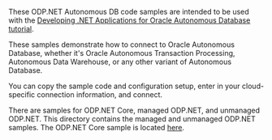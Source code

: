 These ODP.NET Autonomous DB code samples are intended to be used with the [Developing .NET Applications for Oracle Autonomous Database tutorial](https://www.oracle.com/technetwork/topics/dotnet/tech-info/default-5032178.html). 

These samples demonstrate how to connect to Oracle Autonomous Database, whether it's Oracle Autonomous Transaction Processing, 
Autonomous Data Warehouse, or any other variant of Autonomous Database.

You can copy the sample code and configuration setup, enter in your cloud-specific connection information, and connect.

There are samples for ODP.NET Core, managed ODP.NET, and unmanaged ODP.NET. This directory contains the 
managed and unmanaged ODP.NET samples. The ODP.NET Core sample is located [here](https://github.com/oracle/dotnet-db-samples/tree/master/samples/dotnet-core/autonomous-db).
